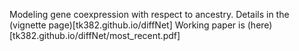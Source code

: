Modeling gene coexpression with respect to ancestry.
Details in the (vignette page)[tk382.github.io/diffNet]
Working paper is (here)[tk382.github.io/diffNet/most_recent.pdf]
